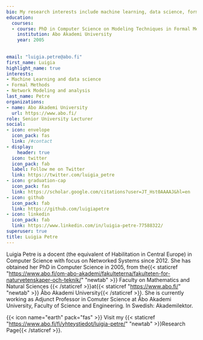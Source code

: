 ```yaml
---
bio: My research interests include machine learning, data science, formal methods and network modeling and analysis 
education:
  courses:
  - course: PhD in Computer Science on Modeling Techniques in Formal Methods
    institution: Abo Akademi University
    year: 2005
    
  
email: "luigia.petre@abo.fi"
first_name: Luigia
highlight_name: true
interests:
- Machine Learning and data science
- Formal Methods
- Network Modeling and analysis
last_name: Petre
organizations:
- name: Abo Akademi University
  url: https://www.abo.fi/
role: Senior University Lecturer
social:
- icon: envelope
  icon_pack: fas
  link: /#contact
- display:
    header: true
  icon: twitter
  icon_pack: fab
  label: Follow me on Twitter
  link: https://twitter.com/luigia_petre
- icon: graduation-cap
  icon_pack: fas
  link: https://scholar.google.com/citations?user=JT_Hst0AAAAJ&hl=en
- icon: github
  icon_pack: fab
  link: https://github.com/luigiapetre
- icon: linkedin
  icon_pack: fab
  link: https://www.linkedin.com/in/luigia-petre-77588322/
superuser: true
title: Luigia Petre
---
```


Luigia Petre is a docent (the equivalent of Habilitation in Central Europe) in Computer Science with focus on Networked Systems since 2012. She has obtained her PhD in Computer Science in 2005, from the{{< staticref "https://www.abo.fi/om-abo-akademi/fakulteterna/fakulteten-for-naturvetenskaper-och-teknik/" "newtab" >}} Faculty on Mathematics and Natural Sciences {{< /staticref >}}at{{< staticref "https://www.abo.fi/" "newtab" >}} Åbo Akademi University{{< /staticref >}}. She is currently working as Adjunct Professor in Comuter Science at Åbo Akademi University, Faculty of Science and Engineering. In Swedish: Akademilektor. 


{{< icon name="earth" pack="fas" >}} Visit my {{< staticref "https://www.abo.fi/fi/yhteystiedot/luigia-petre/" "newtab" >}}Research Page{{< /staticref >}}.
